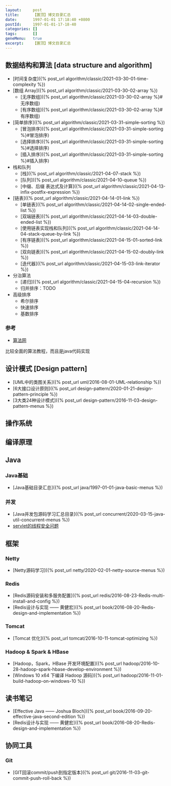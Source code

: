 ```yaml
---
layout:     post
title:      【置顶】博文目录汇总
date:       1997-01-01 17:18:40 +0800
postId:     1997-01-01-17-18-40
categories: []
tags:       []
geneMenu:   true
excerpt:    【置顶】博文目录汇总
---
```


## 数据结构和算法 [data structure and algorithm]

* [时间复杂度]({% post_url algorithm/classic/2021-03-30-01-time-complexity %})
* [数组 Array]({% post_url algorithm/classic/2021-03-30-02-array %})
  - [无序数组]({% post_url algorithm/classic/2021-03-30-02-array %}#无序数组)
  - [有序数组]({% post_url algorithm/classic/2021-03-30-02-array %}#有序数组)
* [简单排序]({% post_url algorithm/classic/2021-03-31-simple-sorting %})
  - [冒泡排序]({% post_url algorithm/classic/2021-03-31-simple-sorting %}#冒泡排序)
  - [选择排序]({% post_url algorithm/classic/2021-03-31-simple-sorting %}#选择排序)
  - [插入排序]({% post_url algorithm/classic/2021-03-31-simple-sorting %}#插入排序)
* 栈和队列
  - [栈]({% post_url algorithm/classic/2021-04-07-stack %})
  - [队列]({% post_url algorithm/classic/2021-04-10-queue %})
  - [中缀、后缀 表达式及计算]({% post_url algorithm/classic/2021-04-13-infix-postfix-expression %})
* [链表]({% post_url algorithm/classic/2021-04-14-01-link %})
  - [单链表]({% post_url algorithm/classic/2021-04-14-02-single-ended-list %})
  - [双端链表]({% post_url algorithm/classic/2021-04-14-03-double-ended-list %})
  - [使用链表实现栈和队列]({% post_url algorithm/classic/2021-04-14-04-stack-queue-by-link %})
  - [有序链表]({% post_url algorithm/classic/2021-04-15-01-sorted-link %})
  - [双向链表]({% post_url algorithm/classic/2021-04-15-02-doubly-link %})
  - [迭代器]({% post_url algorithm/classic/2021-04-15-03-link-iterator %})
* 分治算法
  - [递归]({% post_url algorithm/classic/2021-04-15-04-recursion %})
  - 归并排序：TODO
* 高级排序
  - 希尔排序
  - 快速排序
  - 基数排序
  
### 参考

* [算法网](http://ddrv.cn/a/88315)

比较全面的算法教程，而且是java代码实现

## 设计模式 [Design pattern]

* [UML中的类图关系]({% post_url uml/2016-08-01-UML-relationship %})
* [6大接口设计原则]({% post_url design-pattern/2020-01-21-design-pattern-principle %})
* [3大类24种设计模式]({% post_url design-pattern/2016-11-03-design-pattern-menus %})

## 操作系统

## 编译原理

## Java
### Java基础
* [Java基础目录汇总]({% post_url java/1997-01-01-java-basic-menus %})

### 并发
* [Java并发包源码学习汇总目录]({% post_url concurrent/2020-03-15-java-util-concurrent-menus %})
* [servlet的线程安全问题](https://www.jianshu.com/p/672a8ecada6c)

## 框架

### Netty
* [Netty源码学习]({% post_url netty/2020-02-01-netty-source-menus %})

### Redis
* [Redis源码安装和多服务配置]({% post_url redis/2016-08-23-Redis-multi-install-and-config %})
* [Redis设计与实现 —— 黄健宏]({% post_url book/2016-08-20-Redis-design-and-implementation %})

### Tomcat
* [Tomcat 优化]({% post_url tomcat/2016-10-11-tomcat-optimizing %})

### Hadoop & Spark & HBase
* [Hadoop，Spark，HBase 开发环境配置]({% post_url hadoop/2016-10-28-hadoop-spark-hbase-develop-environment %})
* [Windows 10 x64 下编译 Hadoop 源码]({% post_url hadoop/2016-11-01-build-hadoop-on-windows-10 %})

## 读书笔记
* [Effective Java —— Joshua Bloch]({% post_url book/2016-09-20-effective-java-second-edition %})
* [Redis设计与实现 —— 黄健宏]({% post_url book/2016-08-20-Redis-design-and-implementation %})

## 协同工具

### Git
* [GIT回滚commit/push到指定版本]({% post_url git/2016-11-03-git-commit-push-roll-back %})
